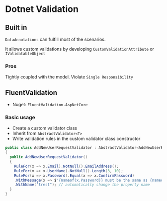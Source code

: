 # Dotnet Validation

## Built in

`DataAnnotations` can fulfill most of the scenarios.

It allows custom validations by developing `CustomValidationAttribute` or `IValidatableObject`

### Pros

Tightly coupled with the model. Violate `Single Responsibility`

## FluentValidation

- Nuget: `FluentValidation.AspNetCore`

### Basic usage

- Create a custom validator class
- Inherit from `AbstractValidator<T>`
- Write validation rules in the custom validator class constructor

```c#
public class AddNewUserRequestValidator : AbstractValidator<AddNewUserRequest>
{
  public AddNewUserRequestValidator()
  {
    RuleFor(x => x.Email).NotNull().EmailAddress();
    RuleFor(x => x.UserName).NotNull().Length(3, 10);
    RuleFor(x => x.Password).Equal(x => x.ConfirmPassword)
    .WithMessage(x => $"{nameof(x.Password)} must be the same as {nameof(x.ConfirmPassword)}")
    .WithName("trest"); // automatically change the property name
  }
}
```
